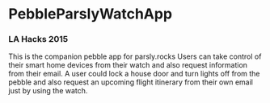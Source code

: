 # PebbleParslyWatchApp
### LA Hacks 2015
This is the companion pebble app for parsly.rocks
Users can take control of their smart home devices from their watch and also request information from their email.
A user could lock a house door and turn lights off from the pebble and also request an upcoming flight itinerary from their own email just by using the watch.
